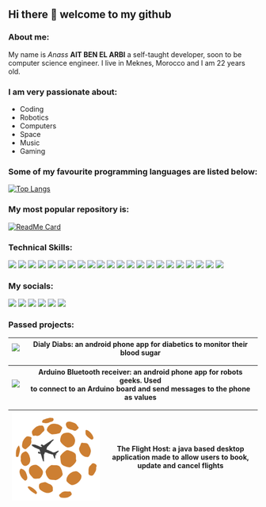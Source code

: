 


## Hi there 👋 welcome to my github 
### About me:
My name is *Anass* **AIT BEN EL ARBI** a self-taught developer, soon to be computer science engineer. I live in Meknes, Morocco and I am 22 years old.

### I am very passionate about: 
- Coding
- Robotics
- Computers
- Space
- Music
- Gaming

### Some of my favourite programming languages are listed below: 

[![Top Langs](https://github-readme-stats.vercel.app/api/top-langs/?username=Anass-ABEA&layout=compact)](https://github.com/anuraghazra/github-readme-stats)

### My most popular repository is: 

[![ReadMe Card](https://github-readme-stats.vercel.app/api/pin/?username=Anass-ABEA&repo=Covid-19-Database-Updater)](https://github.com/Anass-ABEA/Covid-19-Database-Updater)

### Technical Skills:
<img src = "https://img.shields.io/badge/-HTML5-E34F26?style=flat&logo=html5&logoColor=white"> <img src = "https://img.shields.io/badge/-CSS3-1572B6?style=flat&logo=css3&logoColor=white"> <img src="https://img.shields.io/badge/-Bootstrap-563D7C?style=flat&logo=bootstrap&logoColor=white"> 
<img src="https://img.shields.io/badge/-JavaScript-black?style=flat&logo=javascript&logoColor=eed718"> <img src="https://img.shields.io/badge/-PHP-5466b8?style=flat&logo=php&logoColor=white" > <img src="https://img.shields.io/badge/-React-161616?style=flat&logo=react&logoColor=00d9ff">
<img src="https://img.shields.io/badge/sqlite-%2307405e.svg?&style=flat&logo=sqlite&logoColor=white">
<img src="https://img.shields.io/badge/MongoDB-%234ea94b.svg?&style=flat&logo=mongodb&logoColor=white">
<img src="https://img.shields.io/badge/postgres-%23316192.svg?&style=flate&logo=postgresql&logoColor=white">
<img src="https://img.shields.io/badge/-C%20&%20C++-659ad2?style=flat&logo=c%2B%2B&logoColor=ffffff"> <img src="https://img.shields.io/badge/-Java 8-06305b?style=flat&logo=java&logoColor=white"> <img src="https://img.shields.io/badge/-Python%203-black?style=flat&logo=python&logoColor=white">
<img src="https://img.shields.io/badge/-Problem%20Solving-ffa804?style=flat"> <img src="https://img.shields.io/badge/-Database%20Management-4d008f?style=flat"> <img src="https://img.shields.io/badge/-Android-black?style=flat&logo=android"> 
<img src="https://img.shields.io/badge/-Machine%20Learning-102230?style=flat"> <img src="https://img.shields.io/badge/-Microsoft%20Word-164ead?style=flat&logo=microsoft%20word"> <img src="https://img.shields.io/badge/-Microsoft%20Excel-026f39?style=flat&logo=microsoft%20excel"> 
<img src="https://img.shields.io/badge/-Microsoft%20PowerPoint-b9361a?style=flat&logo=microsoft%20powerpoint">
<img src="https://img.shields.io/badge/-_Robot%20Operating%20System%20(ROS)_-b9361a?style=flat&color=blue">
<img src="https://img.shields.io/badge/-Visual%20Basic-lightgray?style=flat&logo=visual-studio-code">
<img src="https://img.shields.io/badge/-Visual%20Basic-gray?style=flat&logo=visual-basic-for-application">

### My socials:


[<img src = "https://img.shields.io/badge/WHATSAPP-%2325D366.svg?&style=for-the-badge&logo=whatsapp&logoColor=white">](shorturl.at/uHJK8) [<img src="https://img.shields.io/badge/youtube-%23FF0000.svg?&style=for-the-badge&logo=youtube&logoColor=white" target="_bank"/>](https://www.youtube.com/channel/UCTK0fGhApaJlERojmqmn_YQ) [<img src="https://img.shields.io/badge/linkedin-%230077B5.svg?&style=for-the-badge&logo=linkedin&logoColor=white" target="_bank" />](https://www.linkedin.com/in/anass-abea/) [<img src = "https://img.shields.io/badge/Steam-%23000000.svg?&style=for-the-badge&logo=steam&logoColor=white" target="_bank">](https://steamcommunity.com/profiles/76561198215851327/) [<img src = "https://img.shields.io/badge/Stackoverflow-lightgrey.svg?logo=stackoverflow&style=for-the-badge&logoColor=orange" target="_bank">](https://stackoverflow.com/users/11003330/anass-abea) [<img src = "https://img.shields.io/badge/github-black.svg?logo=github&style=for-the-badge&logoColor=white" target="_bank">](https://stackoverflow.com/users/11003330/anass-abea)

### Passed projects: 


| [<img src="https://lh3.googleusercontent.com/ZpPWnsxBPOP83XX5jg0TxeNpUo83zP1ZPPK_-3plTlweu8NW799NybFLqpJp-aNtwQ=s180-rw">](https://play.google.com/store/apps/details?id=com.Johnabea.test_total&hl=en) | Dialy Diabs: an android phone app for diabetics to monitor their blood sugar|
|--|--|


| [<img src="https://lh3.googleusercontent.com/2jXjatV0hmNLSJxV09yZ4Efo6JGWQmnqPVPUYuhMUeVyDzIRS2YYfOUxOdLWML1b1bM=s180-rw">](https://play.google.com/store/apps/details?id=com.Johnabe.emicatronic&hl=en) | Arduino Bluetooth receiver: an android phone app for robots geeks. Used <br>to connect to an Arduino board and send messages to the phone as values|
|--|--|

| [<img src="https://raw.githubusercontent.com/Anass-ABEA/Project-Java/master/img/logo.png">](https://www.youtube.com/watch?v=SdymGkNBtsw&ab_channel=AnassAITBENELARBI) | The Flight Host: a java based desktop application made to allow users to book, update and cancel flights |
|--|--|
